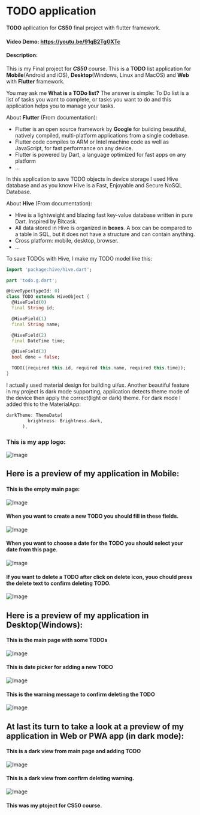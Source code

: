 # TODO application

**TODO** apllication for **CS50** final project with flutter framework.

#### Video Demo:  https://youtu.be/91qB2TgGXTc

#### Description:
This is my Final project for ***CS50*** course. This is a **TODO** list application for **Mobile**(Android and iOS), **Desktop**(Windows, Linux and MacOS) and **Web** with **Flutter** framework.

You may ask me **What is a TODo list?** The answer is simple: To Do list is a list of tasks you want to complete, or tasks you want to do and this application helps you to manage your tasks.

About **Flutter** (From documentation):
- Flutter is an open source framework by **Google** for building beautiful, natively compiled, multi-platform applications from a single codebase.
- Flutter code compiles to ARM or Intel machine code as well as JavaScript, for fast performance on any device.
- Flutter is powered by Dart, a language optimized for fast apps on any platform
- ...

In this application to save TODO objects in device storage I used Hive database and as you know Hive is a Fast, Enjoyable and Secure NoSQL Database.

About **Hive** (From documentation):
- Hive is a lightweight and blazing fast key-value database written in pure Dart. Inspired by Bitcask.
- All data stored in Hive is organized in **boxes**. A box can be compared to a table in SQL, but it does not have a structure and can contain anything.
- Cross platform: mobile, desktop, browser.
- ...

To save TODOs with Hive, I make my TODO model like this:
```dart
import 'package:hive/hive.dart';

part 'todo.g.dart';

@HiveType(typeId: 0)
class TODO extends HiveObject {
  @HiveField(0)
  final String id;

  @HiveField(1)
  final String name;

  @HiveField(2)
  final DateTime time;

  @HiveField(3)
  bool done = false;

  TODO({required this.id, required this.name, required this.time});
}
```
I actually used material design for building ui/ux. Another beautiful feature in my project is dark mode supporting, application detects theme mode of the device then apply the correct(light or dark) theme.
For dark mode I added this to the MaterialApp:
```dart
darkTheme: ThemeData(
        brightness: Brightness.dark,
      ),
```

### This is my app logo: 
![Image](./assets/icon/icon.png)

## Here is a preview of my application in Mobile:

#### This is the empty main page:
![Image](./ScreenShots/android1.jpg)

#### When you want to create a new TODO you should fill in these fields.
![Image](./ScreenShots/android2.jpg)

#### When you want to choose a date for the TODO you should select your date from this page.
![Image](./ScreenShots/android3.jpg)


#### If you want to delete a TODO after click on delete icon, youo chould press the delete text to confirm deleting TODO.
![Image](./ScreenShots/android4.jpg)

## Here is a preview of my application in Desktop(Windows):

#### This is the main page with some TODOs
![Image](./ScreenShots/windows1.png)

#### This is date picker for adding a new TODO
![Image](./ScreenShots/windows2.png)

#### This is the warning message to confirm deleting the TODO
![Image](./ScreenShots/windows3.png)

## At last its turn to take a look at a preview of my application in Web or PWA app (in dark mode):

#### This is a dark view from main page and adding TODO
![Image](./ScreenShots/webpwa1.png)

#### This is a dark view from confirm deleting warning.
![Image](./ScreenShots/webpwa2.png)

#### This was my ptoject for CS50 course.